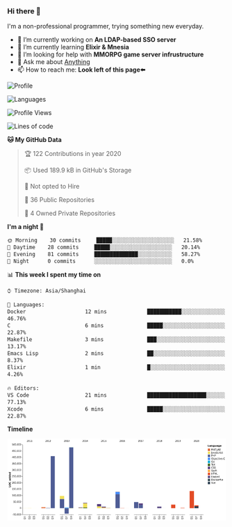 ### Hi there 👋

I'm a non-professional programmer, trying something new everyday.

<!--
**dyzdyz010/dyzdyz010** is a ✨ _special_ ✨ repository because its `README.md` (this file) appears on your GitHub profile.
-->

- 🔭 I’m currently working on **An LDAP-based SSO server**
- 🌱 I’m currently learning **Elixir & Mnesia**
- 🤔 I’m looking for help with **MMORPG game server infrustructure**
- 💬 Ask me about [Anything](https://github.com/dyzdyz010/dyzdyz010/issues)
- 📫 How to reach me: **Look left of this page⬅️**

<!-- - 👯 I’m looking to collaborate on
- 😄 Pronouns: ...
- ⚡ Fun fact: ...
 -->
 
![Profile](https://github-readme-stats.vercel.app/api?username=dyzdyz010&count_private=true&show_icons=true&theme=dracula&include_all_commits=true)

![Languages](https://github-readme-stats.vercel.app/api/top-langs/?username=dyzdyz010&theme=dracula&hide=html,jupyter+notebook&count_private=true&show_icons=true)

<!--START_SECTION:waka-->
![Profile Views](http://img.shields.io/badge/Profile%20Views-33-blue)

![Lines of code](https://img.shields.io/badge/From%20Hello%20World%20I've%20written-264853%20Lines%20of%20code-blue)

**🐱 My GitHub Data** 

> 🏆 122 Contributions in year 2020
 > 
> 📦 Used 189.9 kB in GitHub's Storage 
 > 
> 🚫 Not opted to Hire
 > 
> 📜 36 Public Repositories 
 > 
> 🔑 4 Owned Private Repositories 

**I'm a night 🦉** 

```text
🌞 Morning    30 commits     █████░░░░░░░░░░░░░░░░░░░░   21.58% 
🌆 Daytime    28 commits     █████░░░░░░░░░░░░░░░░░░░░   20.14% 
🌃 Evening    81 commits     ██████████████░░░░░░░░░░░   58.27% 
🌙 Night      0 commits      ░░░░░░░░░░░░░░░░░░░░░░░░░   0.0%

```


📊 **This week I spent my time on** 

```text
⌚︎ Timezone: Asia/Shanghai

💬 Languages: 
Docker                   12 mins             ███████████░░░░░░░░░░░░░░   46.76% 
C                        6 mins              █████░░░░░░░░░░░░░░░░░░░░   22.87% 
Makefile                 3 mins              ███░░░░░░░░░░░░░░░░░░░░░░   13.17% 
Emacs Lisp               2 mins              ██░░░░░░░░░░░░░░░░░░░░░░░   8.37% 
Elixir                   1 min               █░░░░░░░░░░░░░░░░░░░░░░░░   4.26%

🔥 Editors: 
VS Code                  21 mins             ███████████████████░░░░░░   77.13% 
Xcode                    6 mins              █████░░░░░░░░░░░░░░░░░░░░   22.87%

```

**Timeline**

![Chart not found](https://github.com/dyzdyz010/dyzdyz010/blob/master/charts/bar_graph.png) 


<!--END_SECTION:waka-->
